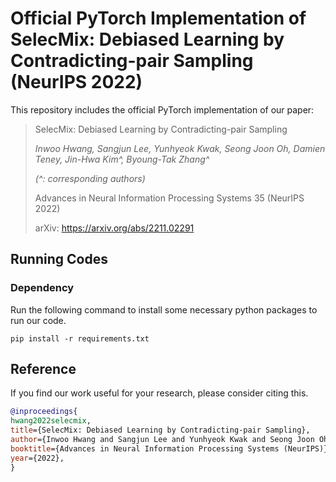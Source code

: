 # Official PyTorch Implementation of SelecMix: Debiased Learning by Contradicting-pair Sampling (NeurIPS 2022)

This repository includes the official PyTorch implementation of our paper:

> SelecMix: Debiased Learning by Contradicting-pair Sampling
> 
> *Inwoo Hwang, Sangjun Lee, Yunhyeok Kwak, Seong Joon Oh, Damien Teney, Jin-Hwa Kim^, Byoung-Tak Zhang^*
>
> *(^: corresponding authors)*
> 
> Advances in Neural Information Processing Systems 35 (NeurIPS 2022)
> 
> arXiv: https://arxiv.org/abs/2211.02291

## Running Codes
### Dependency
Run the following command to install some necessary python packages to run our code.
```
pip install -r requirements.txt
```

## Reference
If you find our work useful for your research, please consider citing this.
```bib
@inproceedings{
hwang2022selecmix,
title={SelecMix: Debiased Learning by Contradicting-pair Sampling},
author={Inwoo Hwang and Sangjun Lee and Yunhyeok Kwak and Seong Joon Oh and Damien Teney and Jin-Hwa Kim and Byoung-Tak Zhang},
booktitle={Advances in Neural Information Processing Systems (NeurIPS)},
year={2022},
}
```
